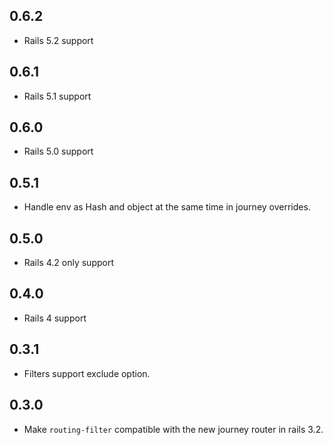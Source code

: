 ## 0.6.2

* Rails 5.2 support

## 0.6.1

* Rails 5.1 support

## 0.6.0

* Rails 5.0 support

## 0.5.1

* Handle env as Hash and object at the same time in journey overrides.

## 0.5.0

* Rails 4.2 only support

## 0.4.0

* Rails 4 support

## 0.3.1
* Filters support exclude option.

## 0.3.0

* Make `routing-filter` compatible with the new journey router in rails 3.2.
